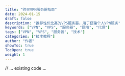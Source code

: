 ```yaml
---
title: "购买VPN服务器指南"
date: 2024-01-15
draft: false
description: "推荐性价比高的VPS服务器，用于搭建个人VPN服务"
keywords: ["VPN", "VPS", "服务器", "翻墙", "代理"]
tags: ["VPN", "VPS", "服务器", "技术"]
categories: ["技术教程"]
author: "作者"
showToc: true
TocOpen: true
weight: 1
---
```


// ... existing code ... 